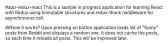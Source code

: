 #app-redux-react
This is a sample in progress application for learning React with Redux using Immutable structures and redux-thunk middleware for asynchronous call.

##How it works?
Upon pressing on button application loads list of "funny" posts from Reddit and displays a random one.
It does not cache the posts, so each time it reloads all posts. This will be improved later.
